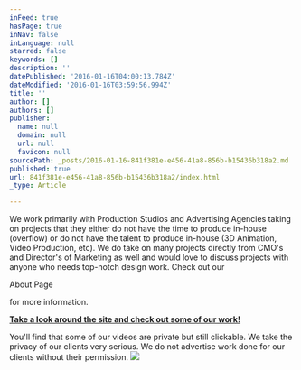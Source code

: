 ```yaml
---
inFeed: true
hasPage: true
inNav: false
inLanguage: null
starred: false
keywords: []
description: ''
datePublished: '2016-01-16T04:00:13.784Z'
dateModified: '2016-01-16T03:59:56.994Z'
title: ''
author: []
authors: []
publisher:
  name: null
  domain: null
  url: null
  favicon: null
sourcePath: _posts/2016-01-16-841f381e-e456-41a8-856b-b15436b318a2.md
published: true
url: 841f381e-e456-41a8-856b-b15436b318a2/index.html
_type: Article

---
```

We work primarily with Production Studios and Advertising Agencies taking on projects that they either do not have the time to produce in-house (overflow) or do not have the talent to produce in-house (3D Animation, Video Production, etc). We do take on many projects directly from CMO's and Director's of Marketing as well and would love to discuss projects with anyone who needs top-notch design work. Check out our 

About Page

for more information.

[**Take a look around the site and check out some of our work!**][0]

[][1]

You'll find that some of our videos are private but still clickable. We take the privacy of our clients very serious. We do not advertise work done for our clients without their permission.
![](https://the-grid-user-content.s3-us-west-2.amazonaws.com/f264499c-6a39-4d2d-9868-9cd00a7d62c4.jpg)

[0]: http://www.rgdcreative.com/commercial
[1]: http://www.rgdcreative.com/about